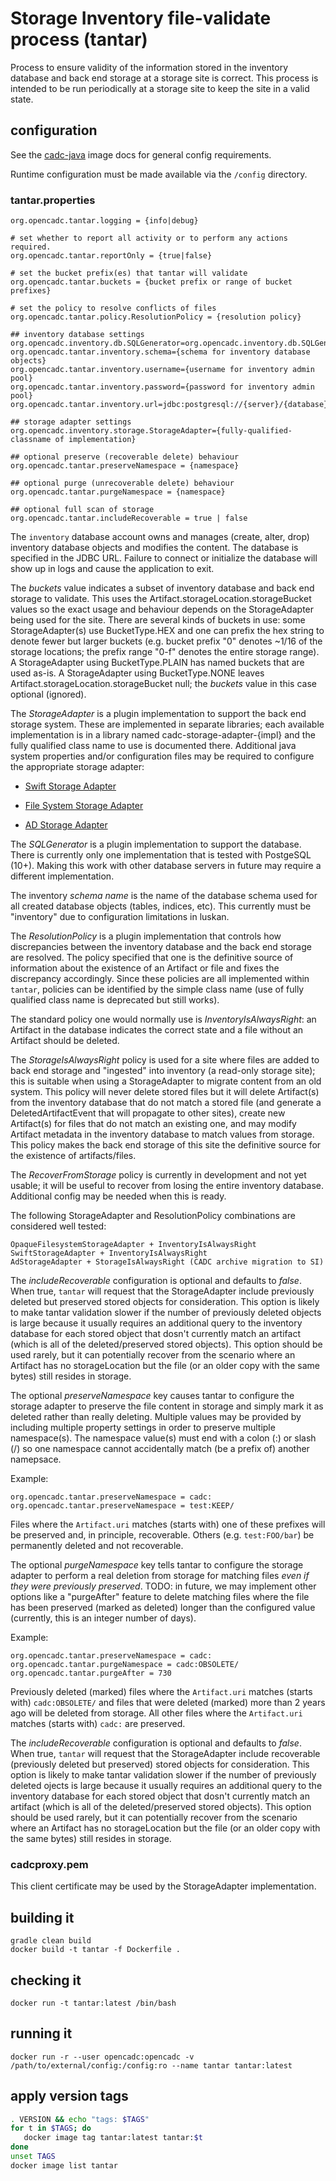 # Storage Inventory file-validate process (tantar)

Process to ensure validity of the information stored in the inventory database and back end storage at a storage site is
correct. This process is intended to be run periodically at a storage site to keep the site in a valid state.

## configuration
See the [cadc-java](https://github.com/opencadc/docker-base/tree/master/cadc-java) image docs for general config requirements.

Runtime configuration must be made available via the `/config` directory.
<!--  -->
### tantar.properties
```
org.opencadc.tantar.logging = {info|debug}

# set whether to report all activity or to perform any actions required.
org.opencadc.tantar.reportOnly = {true|false}

# set the bucket prefix(es) that tantar will validate
org.opencadc.tantar.buckets = {bucket prefix or range of bucket prefixes}

# set the policy to resolve conflicts of files
org.opencadc.tantar.policy.ResolutionPolicy = {resolution policy}

## inventory database settings
org.opencadc.inventory.db.SQLGenerator=org.opencadc.inventory.db.SQLGenerator
org.opencadc.tantar.inventory.schema={schema for inventory database objects}
org.opencadc.tantar.inventory.username={username for inventory admin pool}
org.opencadc.tantar.inventory.password={password for inventory admin pool}
org.opencadc.tantar.inventory.url=jdbc:postgresql://{server}/{database}

## storage adapter settings
org.opencadc.inventory.storage.StorageAdapter={fully-qualified-classname of implementation}

## optional preserve (recoverable delete) behaviour
org.opencadc.tantar.preserveNamespace = {namespace}

## optional purge (unrecoverable delete) behaviour
org.opencadc.tantar.purgeNamespace = {namespace}

## optional full scan of storage 
org.opencadc.tantar.includeRecoverable = true | false
```
The `inventory` database account owns and manages (create, alter, drop) inventory database objects and modifies the content. 
The database is specified in the JDBC URL. Failure to connect or initialize the database will show up in logs and cause
the application to exit.

The _buckets_ value indicates a subset of inventory database and back end storage to validate. 
This uses the Artifact.storageLocation.storageBucket values so the exact usage and behaviour 
depends on the StorageAdapter being used for the site. There are several kinds of buckets in use: 
some StorageAdapter(s) use BucketType.HEX and one can prefix the hex string to denote fewer but 
larger buckets (e.g. bucket prefix "0" denotes ~1/16 of the storage locations; the prefix range "0-f" 
denotes the entire storage range). A StorageAdapter using BucketType.PLAIN has named buckets that
are used as-is. A StorageAdapter using BucketType.NONE leaves Artifact.storageLocation.storageBucket
null; the _buckets_ value in this case optional (ignored).

The _StorageAdapter_ is a plugin implementation to support the back end storage system. These are implemented in separate libraries; 
each available implementation is in a library named cadc-storage-adapter-{impl} and the fully qualified class name to use is documented 
there. Additional java system properties and/or configuration files may be required to configure the appropriate storage adapter:
- [Swift Storage Adapter](https://github.com/opencadc/storage-inventory/tree/master/cadc-storage-adapter-swift)

- [File System Storage Adapter](https://github.com/opencadc/storage-inventory/tree/master/cadc-storage-adapter-fs)

- [AD Storage Adapter](https://github.com/opencadc/storage-inventory/tree/master/cadc-storage-adapter-ad)


The _SQLGenerator_ is a plugin implementation to support the database. There is currently only one implementation that is tested with 
PostgeSQL (10+). Making this work with other database servers in future may require a different implementation.

The inventory _schema name_ is the name of the database schema used for all created database objects (tables, indices, etc). This 
currently must be "inventory" due to configuration limitations in luskan.

The _ResolutionPolicy_ is a plugin implementation that controls how discrepancies between the inventory database and the back end storage 
are resolved. The policy specified that one is the definitive source of information about the existence of an Artifact or file and fixes 
the discrepancy accordingly. Since these policies are all implemented within `tantar`, policies can be identified by the simple class name
(use of fully qualified class name is deprecated but still works). 

The standard policy one would normally use is _InventoryIsAlwaysRight_: an Artifact in the database indicates the correct state and a 
file without an Artifact should be deleted.

The _StorageIsAlwaysRight_ policy is used for a site where files are added to back end storage and "ingested" into inventory (a read-only 
storage site); this is suitable when using a StorageAdapter to migrate content from an old system. This policy will never delete stored files 
but it will delete Artifact(s) from the inventory database that do not match a stored file (and generate a DeletedArtifactEvent that will 
propagate to other sites), create new Artifact(s) for files that do not match an existing one, and may modify Artifact metadata in the 
inventory database to match values from storage. This policy makes the back end storage of this site the definitive source for the existence 
of artifacts/files.

The _RecoverFromStorage_ policy is currently in development and not yet usable; it will be useful to recover
from losing the entire inventory database. Additional config may be needed when this is ready.

The following StorageAdapter and ResolutionPolicy combinations are considered well tested:
```
OpaqueFilesystemStorageAdapter + InventoryIsAlwaysRight
SwiftStorageAdapter + InventoryIsAlwaysRight
AdStorageAdapter + StorageIsAlwaysRight (CADC archive migration to SI)
```

The _includeRecoverable_ configuration is optional and defaults to _false_. When true, `tantar` will 
request that the StorageAdapter include previously deleted but preserved stored objects for consideration.
This option is likely to make tantar validation slower if the number of previously deleted objects is 
large because it usually requires an additional query to the inventory database for each stored object that 
dosn't currently match an artifact (which is all of the deleted/preserved stored objects). This option 
should be used rarely, but it can potentially recover from the scenario where an Artifact has no
storageLocation but the file (or an older copy with the same bytes) still resides in storage.

The optional _preserveNamespace_ key causes tantar to configure the storage adapter to preserve the file
content in storage and simply mark it as deleted rather than really deleting. Multiple values may be provided by including multiple property settings in order to preserve multiple namespace(s). The namespace value(s) must end
with a colon (:) or slash (/) so one namespace cannot accidentally match (be a prefix of) another namepsace.

Example:
```
org.opencadc.tantar.preserveNamespace = cadc:
org.opencadc.tantar.preserveNamespace = test:KEEP/
```
Files where the `Artifact.uri` matches (starts with) one of these prefixes will be preserved and, in principle, recoverable. Others (e.g. `test:FOO/bar`) be permanently deleted and not recoverable.

The optional _purgeNamespace_ key tells tantar to configure the storage adapter to perform a real deletion from
storage for matching files _even if they were previously preserved_. TODO: in future, we may implement other options
like a "purgeAfter" feature to delete matching files where the file has been preserved (marked as deleted) longer
than the configured value (currently, this is an integer number of days).

Example:
```
org.opencadc.tantar.preserveNamespace = cadc:
org.opencadc.tantar.purgeNamespace = cadc:OBSOLETE/
org.opencadc.tantar.purgeAfter = 730
```
Previously deleted (marked) files where the `Artifact.uri` matches (starts with) `cadc:OBSOLETE/` 
and files that were deleted (marked) more than 2 years ago will be deleted from storage. All other files
where the `Artifact.uri` matches (starts with) `cadc:` are preserved.

The _includeRecoverable_ configuration is optional and defaults to _false_. When true, `tantar` will 
request that the StorageAdapter include recoverable (previously deleted but preserved) stored objects for
consideration. This option is likely to make tantar validation slower if the number of previously deleted 
ojects is large because it usually requires an additional query to the inventory database for each stored 
object that dosn't currently match an artifact (which is all of the deleted/preserved stored objects). This 
option should be used rarely, but it can potentially recover from the scenario where an Artifact has no
storageLocation but the file (or an older copy with the same bytes) still resides in storage.

### cadcproxy.pem
This client certificate may be used by the StorageAdapter implementation.

## building it
```
gradle clean build
docker build -t tantar -f Dockerfile .
```

## checking it
```
docker run -t tantar:latest /bin/bash
```

## running it
```
docker run -r --user opencadc:opencadc -v /path/to/external/config:/config:ro --name tantar tantar:latest
```

## apply version tags
```bash
. VERSION && echo "tags: $TAGS" 
for t in $TAGS; do
   docker image tag tantar:latest tantar:$t
done
unset TAGS
docker image list tantar
```
